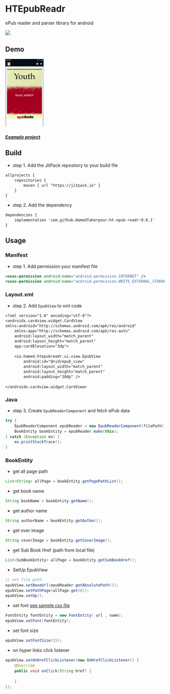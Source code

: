 # HTEpubReadr
ePub reader and parser library for android

[![](https://jitpack.io/v/HamedTaherpour/ht-epub-readr.svg)](https://jitpack.io/#HamedTaherpour/ht-epub-readr)


## Demo
<div style="dispaly:flex">
    <img src="/sample1.gif" width="24%">
</div>

##### [Example project](https://github.com/HamedTaherpour/ht-epub-readr/tree/master/app)

## Build
* step 1. Add the JitPack repository to your build file
```build
allprojects {
    repositories {
        maven { url "https://jitpack.io" }
    }
}
```
* step 2. Add the dependency
```build
dependencies {
    implementation 'com.github.HamedTaherpour:ht-epub-readr:0.0.1'
}
```

## Usage
### Manifest
* step 1. Add permission your manifest file
```xml
<uses-permission android:name="android.permission.INTERNET" />
<uses-permission android:name="android.permission.WRITE_EXTERNAL_STORAGE" />
```
### Layout.xml
* step 2. Add `EpubView` to xml code
```layout
<?xml version="1.0" encoding="utf-8"?>
<androidx.cardview.widget.CardView xmlns:android="http://schemas.android.com/apk/res/android"
    xmlns:app="http://schemas.android.com/apk/res-auto"
    android:layout_width="match_parent"
    android:layout_height="match_parent"
    app:cardElevation="3dp">

    <io.hamed.htepubreadr.ui.view.EpubView
        android:id="@+id/epub_view"
        android:layout_width="match_parent"
        android:layout_height="match_parent"
        android:padding="10dp" />

</androidx.cardview.widget.CardView>
```
### Java
* step 3. Create `EpubReaderComponent` and fetch ePub data
```java
try {
    EpubReaderComponent epubReader = new EpubReaderComponent(filePath);
    BookEntity bookEntity = epubReader.make(this);
} catch (Exception ex) {
    ex.printStackTrace();
}
```
### BookEntity
* get all page path
```java
List<String> allPage = bookEntity.getPagePathList();
```
* get book name
```java
String bookName = bookEntity.getName();
```
* get author name
```java
String authorName = bookEntity.getAuthor();
```
* get over image
```java
String coverImage = bookEntity.getCoverImage();
```
* get Sub Book Href (path from local file)
```java
List<SubBookEntity> allPage = bookEntity.getSubBookHref();
```
* SetUp EpubView
```java
// set file path
epubView.setBaseUrl(epubReader.getAbsolutePath());
epubView.setPathPage(allPage.get(0));
epubView.setUp();
```
* set font [see sample css file](https://github.com/HamedTaherpour/sample-assets/blob/master/font/Acme.css)
```java
FontEntity fontEntity = new FontEntity( url , name);
epubView.setFont(fontEntity);
```
* set font size
```java
epubView.setFontSize(15);
```
* on hyper links click listener
```java
epubView.setOnHrefClickListener(new OnHrefClickListener() {
    @Override
    public void onClick(String href) {

    }
});
```